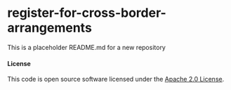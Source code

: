 
# register-for-cross-border-arrangements

This is a placeholder README.md for a new repository

#### License

This code is open source software licensed under the [Apache 2.0 License]("http://www.apache.org/licenses/LICENSE-2.0.html").
